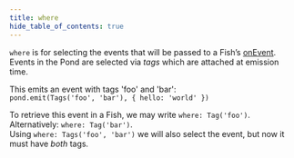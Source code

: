 ```yaml
---
title: where
hide_table_of_contents: true
---
```


`where` is for selecting the events that will be passed to a Fish’s [onEvent](./on-event). Events in
the Pond are selected via _tags_ which are attached at emission time.

This emits an event with tags 'foo' and 'bar':  
`pond.emit(Tags('foo', 'bar'), { hello: 'world' })`

To retrieve this event in a Fish, we may write `where: Tag('foo')`.  
Alternatively: `where: Tag('bar')`.  
Using `where: Tags('foo', 'bar')` we will also select the event, but now it must have _both_ tags.

<!-- TODO: Links to detailed docs -->
